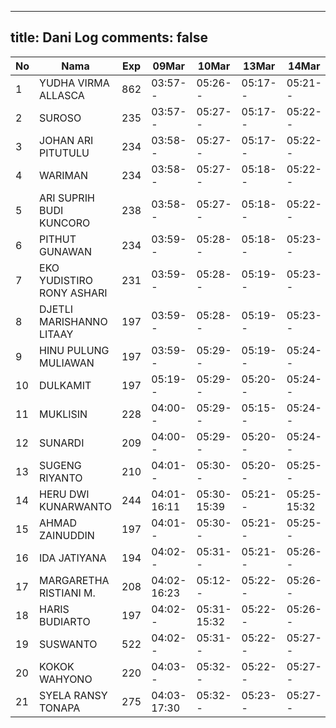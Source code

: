 
---
title: Dani Log
comments: false
---

| No | Nama | Exp | 09Mar | 10Mar | 13Mar | 14Mar | 15Mar |
|-----|-----|-----|-----|-----|-----|-----|-----|
| 1 | YUDHA VIRMA ALLASCA | 862 | 03:57-- | 05:26-- | 05:17-- | 05:21-- | 05:21-- |
| 2 | SUROSO | 235 | 03:57-- | 05:27-- | 05:17-- | 05:22-- | 05:22-- |
| 3 | JOHAN ARI PITUTULU | 234 | 03:58-- | 05:27-- | 05:17-- | 05:22-- | 05:22-- |
| 4 | WARIMAN | 234 | 03:58-- | 05:27-- | 05:18-- | 05:22-- | 05:22-- |
| 5 | ARI SUPRIH BUDI KUNCORO | 238 | 03:58-- | 05:27-- | 05:18-- | 05:22-- | 05:22-- |
| 6 | PITHUT GUNAWAN | 234 | 03:59-- | 05:28-- | 05:18-- | 05:23-- | 05:23-- |
| 7 | EKO YUDISTIRO RONY ASHARI | 231 | 03:59-- | 05:28-- | 05:19-- | 05:23-- | 05:23-- |
| 8 | DJETLI MARISHANNO LITAAY | 197 | 03:59-- | 05:28-- | 05:19-- | 05:23-- | 05:23-- |
| 9 | HINU PULUNG MULIAWAN | 197 | 03:59-- | 05:29-- | 05:19-- | 05:24-- | 05:24-- |
| 10 | DULKAMIT | 197 | 05:19-- | 05:29-- | 05:20-- | 05:24-- | 05:24-- |
| 11 | MUKLISIN | 228 | 04:00-- | 05:29-- | 05:15-- | 05:24-- | 05:24-- |
| 12 | SUNARDI | 209 | 04:00-- | 05:29-- | 05:20-- | 05:24-- | 05:24-- |
| 13 | SUGENG RIYANTO | 210 | 04:01-- | 05:30-- | 05:20-- | 05:25-- | 05:25-- |
| 14 | HERU DWI KUNARWANTO | 244 | 04:01-16:11 | 05:30-15:39 | 05:21-- | 05:25-15:32 | 05:25-15:31 |
| 15 | AHMAD ZAINUDDIN | 197 | 04:01-- | 05:30-- | 05:21-- | 05:25-- | 05:25-- |
| 16 | IDA JATIYANA | 194 | 04:02-- | 05:31-- | 05:21-- | 05:26-- | 05:26-- |
| 17 | MARGARETHA RISTIANI M. | 208 | 04:02-16:23 | 05:12-- | 05:22-- | 05:26-- | 05:26-- |
| 18 | HARIS BUDIARTO | 197 | 04:02-- | 05:31-15:32 | 05:22-- | 05:26-- | 05:26-- |
| 19 | SUSWANTO | 522 | 04:02-- | 05:31-- | 05:22-- | 05:27-- | 05:27-- |
| 20 | KOKOK WAHYONO | 220 | 04:03-- | 05:32-- | 05:22-- | 05:27-- | 05:27-- |
| 21 | SYELA RANSY TONAPA | 275 | 04:03-17:30 | 05:32-- | 05:23-- | 05:27-- | 05:27-- |
